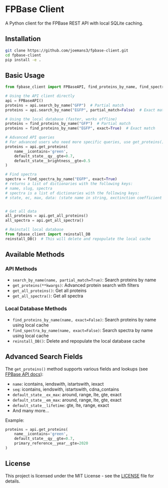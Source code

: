 # FPBase Client

A Python client for the FPBase REST API with local SQLite caching.

## Installation

```bash
git clone https://github.com/joemans3/fpbase-client.git
cd fpbase-client
pip install -e .
```

## Basic Usage

```python
from fpbase_client import FPBaseAPI, find_proteins_by_name, find_spectra_by_name

# Using the API client directly
api = FPBaseAPI()
proteins = api.search_by_name("GFP")  # Partial match
proteins = api.search_by_name("EGFP", partial_match=False)  # Exact match

# Using the local database (faster, works offline)
proteins = find_proteins_by_name("GFP")  # Partial match
proteins = find_proteins_by_name("EGFP", exact=True)  # Exact match

# Advanced API queries
# For advanced users who need more specific queries, use get_proteins() with filters
proteins = api.get_proteins(
    name__icontains='green',
    default_state__qy__gte=0.7,
    default_state__brightness__gte=0.5
)

# Find spectra
spectra = find_spectra_by_name("EGFP", exact=True)
# returns a list of dictionaries with the following keys:
# name, slug, spectra
# spectra is a list of dictionaries with the following keys:
# state, ec, max, data: (state name in string, exctinction coefficient in M^-1 cm^-1, wavelength at max excitation or emission based on state, List[List[float, float]] representing the wavelength and intensity of the spectrum (note: intensity is from 0-1))


# Get all data
all_proteins = api.get_all_proteins()
all_spectra = api.get_all_spectra()

# Reinstall local database
from fpbase_client import reinstall_DB
reinstall_DB()  # This will delete and repopulate the local cache
```

## Available Methods

### API Methods
- `search_by_name(name, partial_match=True)`: Search proteins by name
- `get_proteins(**kwargs)`: Advanced protein search with filters
- `get_all_proteins()`: Get all proteins
- `get_all_spectra()`: Get all spectra

### Local Database Methods
- `find_proteins_by_name(name, exact=False)`: Search proteins by name using local cache
- `find_spectra_by_name(name, exact=False)`: Search spectra by name using local cache
- `reinstall_DB()`: Delete and repopulate the local database cache

## Advanced Search Fields

The `get_proteins()` method supports various fields and lookups (see [FPBase API docs](https://www.fpbase.org/api/)):

- `name`: icontains, iendswith, istartswith, iexact
- `seq`: icontains, iendswith, istartswith, cdna_contains
- `default_state__ex_max`: around, range, lte, gte, exact
- `default_state__em_max`: around, range, lte, gte, exact
- `default_state__lifetime`: gte, lte, range, exact
- And many more...

Example:
```python
proteins = api.get_proteins(
    name__icontains='green',
    default_state__qy__gte=0.7,
    primary_reference__year__gte=2020
)
```

## License

This project is licensed under the MIT License - see the [LICENSE](LICENSE) file for details.
